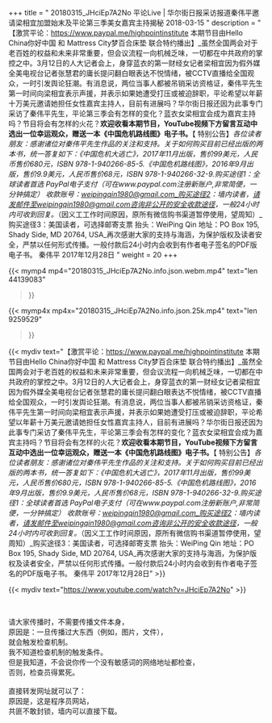 +++
title = " 20180315_JHciEp7A2No 平论Live | 华尔街日报采访报道秦伟平邀请梁相宜加盟始末及平论第三季美女嘉宾主持揭秘 2018-03-15 "
description = " 【激赏平论：https://www.paypal.me/highpointinstitute 本期节目由Hello China你好中国 和 Mattress City梦百合床垫 联合特约播出】_虽然全国两会对于老百姓的权益和未来非常重要，但会议流程一向机械乏味，一切都在中共政府的掌控之中。3月12日的人大记者会上，身穿蓝衣的第一财经女记者梁相宜因为假外媒全美电视台记者张慧君的庸长提问翻白眼表达不悦情绪，被CCTV直播给全国观众，一时引发舆论狂潮。有消息说，两位当事人都被吊销采访资格证，秦伟平先生第一时间向梁相宜表示声援，并表示如果她遭受打压或被迫辞职，平论希望以年薪十万美元邀请她担任女性嘉宾主持人，目前有进展吗？华尔街日报还因为此事专门采访了秦伟平先生，平论第三季会有怎样的变化？蓝衣女梁相宜会成为嘉宾主持吗？节目将会有怎样的火花？__欢迎收看本期节目，YouTube视频下方留言互动中选出一位幸运观众，赠送一本《中国危机路线图》电子书。__【 特别公告】_各位读者朋友：_感谢诸位对秦伟平先生作品的关注和支持。_关于如何购买目前已经出版的两本书，统一答复如下：_《中国危机大逃亡》，2017年11月出版，售价99美元，人民币售价680元，ISBN 978-1-940266-85-5._《中国危机路线图》，2016年9月出版，售价9.9美元，人民币售价68元，ISBN 978-1-940266-32-9._购买途径1：全球读者首选 PayPal电子支付_（可在www.paypal.com注册新账户,非常简便，一分钟搞定）     收款账号：weipingqin1980@gmail.com_购买途径2：墙内读者，请发邮件至weipingqin1980@gmail.com咨询非公开的安全收款途径，一般24小时内可收到回复。_（因义工工作时间原因，原所有微信购书渠道暂停使用，望周知）_购买途径3：美国读者，可选择邮寄支票     抬头：WeiPing Qin     地址：PO Box 195, Shady Side, MD 20764, USA_再次感谢大家的支持与海涵，为保护版权及读者安全，严禁以任何形式传播。一般付款后24小时内会收到有作者电子签名的PDF版电子书。     秦伟平     2017年12月28日 "
weight = 20
+++

{{< mymp4 mp4="20180315_JHciEp7A2No.info.json.webm.mp4" 
text="len 44139083"
>}}

{{< mymp4x  mp4x="20180315_JHciEp7A2No.info.json.25k.mp4"
text="len 9259529"
>}}


{{< mydiv text="【激赏平论：https://www.paypal.me/highpointinstitute 本期节目由Hello China你好中国 和 Mattress City梦百合床垫 联合特约播出】_虽然全国两会对于老百姓的权益和未来非常重要，但会议流程一向机械乏味，一切都在中共政府的掌控之中。3月12日的人大记者会上，身穿蓝衣的第一财经女记者梁相宜因为假外媒全美电视台记者张慧君的庸长提问翻白眼表达不悦情绪，被CCTV直播给全国观众，一时引发舆论狂潮。有消息说，两位当事人都被吊销采访资格证，秦伟平先生第一时间向梁相宜表示声援，并表示如果她遭受打压或被迫辞职，平论希望以年薪十万美元邀请她担任女性嘉宾主持人，目前有进展吗？华尔街日报还因为此事专门采访了秦伟平先生，平论第三季会有怎样的变化？蓝衣女梁相宜会成为嘉宾主持吗？节目将会有怎样的火花？__欢迎收看本期节目，YouTube视频下方留言互动中选出一位幸运观众，赠送一本《中国危机路线图》电子书。__【 特别公告】_各位读者朋友：_感谢诸位对秦伟平先生作品的关注和支持。_关于如何购买目前已经出版的两本书，统一答复如下：_《中国危机大逃亡》，2017年11月出版，售价99美元，人民币售价680元，ISBN 978-1-940266-85-5._《中国危机路线图》，2016年9月出版，售价9.9美元，人民币售价68元，ISBN 978-1-940266-32-9._购买途径1：全球读者首选 PayPal电子支付_（可在www.paypal.com注册新账户,非常简便，一分钟搞定）     收款账号：weipingqin1980@gmail.com_购买途径2：墙内读者，请发邮件至weipingqin1980@gmail.com咨询非公开的安全收款途径，一般24小时内可收到回复。_（因义工工作时间原因，原所有微信购书渠道暂停使用，望周知）_购买途径3：美国读者，可选择邮寄支票     抬头：WeiPing Qin     地址：PO Box 195, Shady Side, MD 20764, USA_再次感谢大家的支持与海涵，为保护版权及读者安全，严禁以任何形式传播。一般付款后24小时内会收到有作者电子签名的PDF版电子书。     秦伟平     2017年12月28日" >}}
<br>

{{< mydiv text="https://www.youtube.com/watch?v=JHciEp7A2No" >}}


<br>

请大家传播时，不需要传播文件本身，<br>
原因是：一旦传播过大东西（例如，图片，文件），<br>
就会触发检查机制。<br>
我不知道检查机制的触发条件。<br>
但是我知道，不会说你传一个没有敏感词的网络地址都检查，<br>
否则，检查员得累死。<br><br>
直接转发网址就可以了：<br>
原因是，这是程序员网站，<br>
共匪不敢封锁，墙内可以直接下载。


